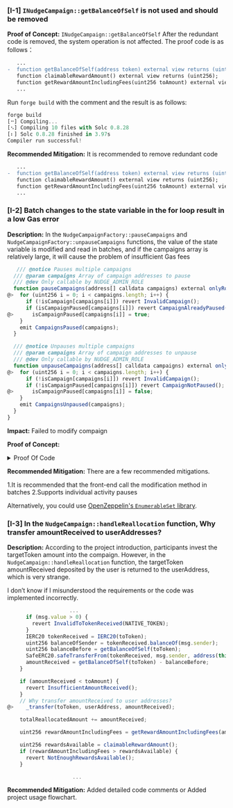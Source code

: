 ### [I-1] `INudgeCampaign::getBalanceOfSelf` is not used and should be removed

**Proof of Concept:** `INudgeCampaign::getBalanceOfSelf` After the redundant code is removed, the system operation is not affected. The proof code is as follows：

```diff
   ...
-  function getBalanceOfSelf(address token) external view returns (uint256);
   function claimableRewardAmount() external view returns (uint256);
   function getRewardAmountIncludingFees(uint256 toAmount) external view returns (uint256);
   ...
```

Run `forge build` with the comment and the result is as follows:

```javascript
forge build 
[⠒] Compiling...
[⠢] Compiling 10 files with Solc 0.8.28
[⠆] Solc 0.8.28 finished in 3.97s
Compiler run successful!
```

**Recommended Mitigation:** It is recommended to remove redundant code

```diff
   ...
-  function getBalanceOfSelf(address token) external view returns (uint256);
   function claimableRewardAmount() external view returns (uint256);
   function getRewardAmountIncludingFees(uint256 toAmount) external view returns (uint256);
   ...
```

### [I-2] Batch changes to the state variable in the for loop result in a low Gas error

**Description:** In the `NudgeCampaignFactory::pauseCampaigns` and `NudgeCampaignFactory::unpauseCampaigns` functions, the value of the state variable is modified and read in batches, and if the campaigns array is relatively large, it will cause the problem of insufficient Gas fees

```javascript
   /// @notice Pauses multiple campaigns
  /// @param campaigns Array of campaign addresses to pause
  /// @dev Only callable by NUDGE_ADMIN_ROLE
  function pauseCampaigns(address[] calldata campaigns) external onlyRole(NUDGE_ADMIN_ROLE) {
@>  for (uint256 i = 0; i < campaigns.length; i++) {
      if (!isCampaign[campaigns[i]]) revert InvalidCampaign();
      if (isCampaignPaused[campaigns[i]]) revert CampaignAlreadyPaused();
@>      isCampaignPaused[campaigns[i]] = true;
    }
    emit CampaignsPaused(campaigns);
  }

  /// @notice Unpauses multiple campaigns
  /// @param campaigns Array of campaign addresses to unpause
  /// @dev Only callable by NUDGE_ADMIN_ROLE
  function unpauseCampaigns(address[] calldata campaigns) external onlyRole(NUDGE_ADMIN_ROLE) {
@>  for (uint256 i = 0; i < campaigns.length; i++) {
      if (!isCampaign[campaigns[i]]) revert InvalidCampaign();
      if (!isCampaignPaused[campaigns[i]]) revert CampaignNotPaused();
@>      isCampaignPaused[campaigns[i]] = false;
    }
    emit CampaignsUnpaused(campaigns);
  }
}
```
**Impact:** Failed to modify compaign

**Proof of Concept:** 

<details>
<summary>Proof Of Code</summary>

```javascript
function test_PauseCampaigns() public {
    // 设置 gas price 为 1 wei
    vm.txGasPrice(1);
    uint256 campaignNum = 500;
    address[] memory campaigns = new address[](campaignNum);
    for (uint256 i = 0; i < campaignNum; i++) {
      campaigns[i] = factory.deployCampaign(
        holdingPeriodInSeconds,
        address(targetToken),
        address(rewardToken),
        rewardPPQ,
        campaignAdmin,
        startTimestamp,
        alternativeWithdrawalAddress,
        uuid + i
      );
    }

    uint256 gasStart = gasleft();
    vm.prank(admin);
    factory.pauseCampaigns(campaigns);
    uint256 gasEnd = gasleft();
    uint256 gasCost = (gasStart - gasEnd) * tx.gasprice; // 计算 gas 成本
    console2.log("Gas cost of the 100 campaigns : ", gasCost);
  }
        // Logs:
        //     ...
        //    │   └─ ← [OutOfGas] EvmError: OutOfGas
        //    └─ ← [Revert] EvmError: Revert
       //   Suite result: FAILED. 0 passed; 1 failed; 0 skipped; finished in 80.05ms (79.10ms CPU time)
```
</details>

**Recommended Mitigation:** There are a few recommended mitigations.

1.It is recommended that the front-end call the modification method in batches
2.Supports individual activity pauses

Alternatively, you could use [OpenZeppelin's `EnumerableSet` library](https://docs.openzeppelin.com/contracts/4.x/api/utils#EnumerableSet).



### [I-3] In the `NudgeCampaign::handleReallocation` function, Why transfer amountReceived to userAddresses?

**Description:**  According to the project introduction, participants invest the targetToken amount into the compaign. However, in the `NudgeCampaign::handleReallocation` function, the targetToken amountReceived deposited by the user is returned to the userAddress, which is very strange.

I don’t know if I misunderstood the requirements or the code was implemented incorrectly.

```javascript
                    ...
      if (msg.value > 0) {
        revert InvalidToTokenReceived(NATIVE_TOKEN);
      }
      IERC20 tokenReceived = IERC20(toToken);
      uint256 balanceOfSender = tokenReceived.balanceOf(msg.sender);
      uint256 balanceBefore = getBalanceOfSelf(toToken);
      SafeERC20.safeTransferFrom(tokenReceived, msg.sender, address(this), balanceOfSender);
      amountReceived = getBalanceOfSelf(toToken) - balanceBefore;
    }

    if (amountReceived < toAmount) {
      revert InsufficientAmountReceived();
    }
    // Why transfer amountReceived to user addresses?
@>    _transfer(toToken, userAddress, amountReceived);

    totalReallocatedAmount += amountReceived;

    uint256 rewardAmountIncludingFees = getRewardAmountIncludingFees(amountReceived);

    uint256 rewardsAvailable = claimableRewardAmount();
    if (rewardAmountIncludingFees > rewardsAvailable) {
      revert NotEnoughRewardsAvailable();
    }

                     ...
```

**Recommended Mitigation:** Added detailed code comments or Added project usage flowchart.

